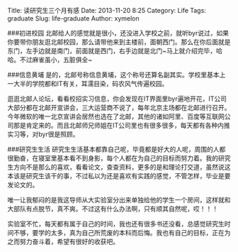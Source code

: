 Title: 读研究生三个月有感
Date: 2013-11-20 8:25
Category: Life
Tags: graduate
Slug: life-graduate
Author: xymelon

###初进校园
北邮给人的感觉就是很小，还没进入学校之前，就听byr说过，如果你要带你朋友逛北邮校园，那么请带他来到主楼前，面朝西门。那么在你后面就是东门，左手边就是南门，前面就是西门，右手边就是北门~马上就介绍完毕，哈哈。不过麻雀虽小，五脏俱全~
<!-- PELICAN_END_SUMMARY -->

###信息黄埔
是的，北邮号称信息黄埔，这个称号还算名副其实。学校里基本上一大半的学院都和IT有关，耳濡目染，码农风气传遍校园。

逛逛北邮人论坛，看看校招实习信息，你会发现在IT界面里byr遍地开花，IT公司大部分都在北邮开宣讲会，三大运营商不说了，每年北京主场都在北邮进行召开。今年微软的唯一北京宣讲会居然也选在了北邮，其他的诸如阿里、百度等互联网公司那是肯定来的。而且北邮师兄师姐在IT公司里也有很多很多，每天都有各种内推实习等，对byr很是照顾。

###研究生生活
研究生生活基本都靠自己呢，毕竟都是好大的人呢，周围的人都很勤奋，在寝室里基本看不到身影，每个人都在为自己的目标而努力着。我的研究生方向不是那么的喜欢，看看论文，查查资料，更多的是和理论打交道，虽然说这本该是研究生该干的事，不过私以为还是喜欢有实践的感觉，不管怎样，毕业是要发论文的。

唯一让我郁闷的是我这导师从大实验室分出来单独给他的学生一个房间，这样就和大部队有点脱节，真不爽。不过这有什么办法啊，只有顺其自然呢，哎！！！

实验室不忙，每天都有属于自己的时间，我也还有很多书还没看，总感觉研究生时间不够，要学的太多，真为自己所荒废的本科而后悔。我也有自己的目标，正在为之而努力奋斗着，希望有很好的收获吧。